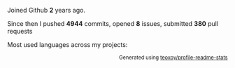 Joined Github **2** years ago.

Since then I pushed **4944** commits, opened **8** issues, submitted **380** pull requests

Most used languages across my projects:


<p align="right"><sub>Generated using <a href="https://github.com/marketplace/actions/profile-readme-stats">teoxoy/profile-readme-stats</a></sub></p>
